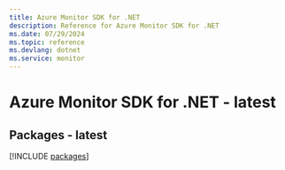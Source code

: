 ```yaml
---
title: Azure Monitor SDK for .NET
description: Reference for Azure Monitor SDK for .NET
ms.date: 07/29/2024
ms.topic: reference
ms.devlang: dotnet
ms.service: monitor
---
```

# Azure Monitor SDK for .NET - latest
## Packages - latest
[!INCLUDE [packages](monitor-index.md)]